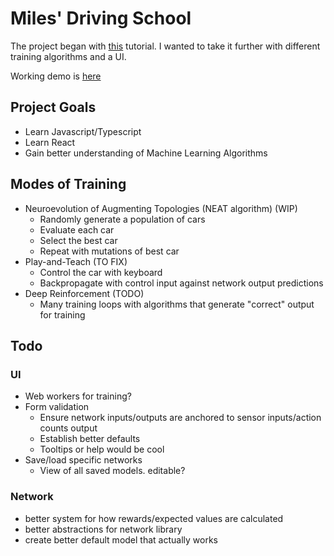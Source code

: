 # Miles' Driving School

The project began with [this](https://www.youtube.com/watch?v=Rs_rAxEsAvI) tutorial. I wanted to take it further with different training algorithms and a UI. 

Working demo is [here](https://jedwards1230.github.io/cars/)

## Project Goals
  * Learn Javascript/Typescript
  * Learn React
  * Gain better understanding of Machine Learning Algorithms

## Modes of Training
  * Neuroevolution of Augmenting Topologies (NEAT algorithm) (WIP)
    * Randomly generate a population of cars
    * Evaluate each car
    * Select the best car
    * Repeat with mutations of best car
  * Play-and-Teach (TO FIX)
    * Control the car with keyboard
    * Backpropagate with control input against network output predictions
  * Deep Reinforcement (TODO)
    * Many training loops with algorithms that generate "correct" output for training

## Todo
### UI
* Web workers for training?
* Form validation
  * Ensure network inputs/outputs are anchored to sensor inputs/action counts output
  * Establish better defaults
  * Tooltips or help would be cool
* Save/load specific networks
  * View of all saved models. editable?

### Network
* better system for how rewards/expected values are calculated
* better abstractions for network library
* create better default model that actually works
